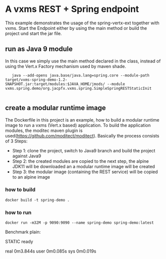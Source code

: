 # A  vxms REST + Spring endpoint 
This example demonstrates the usage of the spring-vertx-ext together with vxms. 
Start the Endpoint either by using the main method or build the project und start the jar file. 



## run as Java 9 module
In this case we simply use the main method declared in the class, instead of using the Vert.x Factory mechanism used by maven shade.

```shell
   java --add-opens java.base/java.lang=spring.core --module-path target/vxms-spring-demo-1.2-SNAPSHOT.jar:target/modules:$JAVA_HOME/jmods/ --module vxms.spring.demo/org.jacpfx.vxms.spring.SimpleSpringRESTStaticInit
  
``` 

## create a modular runtime image
The Dockerfile in this project is an example, how to build a modular runtime image to run a vxms (Vert.x based) application. To build the application modules, the moditec maven plugin is used(https://github.com/moditect/moditect). Basically the process consists of 3 Steps:
- Step 1: clone the project, switch to Java9 branch and build the project against Java9
- Step 2: the created modules are copied to the next step, the alpine JDK11 will be downloaded an a modular runtime image will be created
- Step 3: the modular image (containing the REST service) will be copied to an alpine image

### how to build
```shell
docker build -t spring-demo .
```
### how to run
```shell
docker run -m32M -p 9090:9090 --name spring-demo spring-demo:latest
```



Benchmark plain:


STATIC ready

real    0m3.844s
user    0m0.085s
sys     0m0.019s


